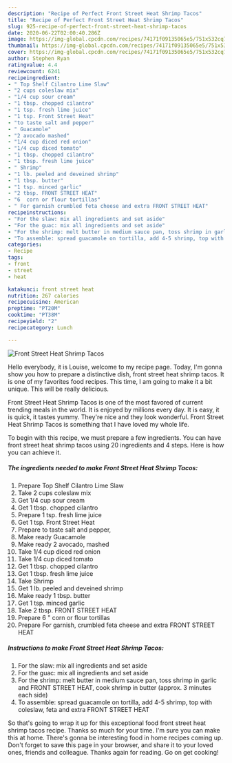 ```yaml
---
description: "Recipe of Perfect Front Street Heat Shrimp Tacos"
title: "Recipe of Perfect Front Street Heat Shrimp Tacos"
slug: 925-recipe-of-perfect-front-street-heat-shrimp-tacos
date: 2020-06-22T02:00:40.286Z
image: https://img-global.cpcdn.com/recipes/74171f09135065e5/751x532cq70/front-street-heat-shrimp-tacos-recipe-main-photo.jpg
thumbnail: https://img-global.cpcdn.com/recipes/74171f09135065e5/751x532cq70/front-street-heat-shrimp-tacos-recipe-main-photo.jpg
cover: https://img-global.cpcdn.com/recipes/74171f09135065e5/751x532cq70/front-street-heat-shrimp-tacos-recipe-main-photo.jpg
author: Stephen Ryan
ratingvalue: 4.4
reviewcount: 6241
recipeingredient:
- " Top Shelf Cilantro Lime Slaw"
- "2 cups coleslaw mix"
- "1/4 cup sour cream"
- "1 tbsp. chopped cilantro"
- "1 tsp. fresh lime juice"
- "1 tsp. Front Street Heat"
- "to taste salt and pepper"
- " Guacamole"
- "2 avocado mashed"
- "1/4 cup diced red onion"
- "1/4 cup diced tomato"
- "1 tbsp. chopped cilantro"
- "1 tbsp. fresh lime juice"
- " Shrimp"
- "1 lb. peeled and deveined shrimp"
- "1 tbsp. butter"
- "1 tsp. minced garlic"
- "2 tbsp. FRONT STREET HEAT"
- "6  corn or flour tortillas"
- " For garnish crumbled feta cheese and extra FRONT STREET HEAT"
recipeinstructions:
- "For the slaw: mix all ingredients and set aside"
- "For the guac: mix all ingredients and set aside"
- "For the shrimp: melt butter in medium sauce pan, toss shrimp in garlic and FRONT STREET HEAT, cook shrimp in butter (approx. 3 minutes each side)"
- "To assemble: spread guacamole on tortilla, add 4-5 shrimp, top with coleslaw, feta and extra FRONT STREET HEAT"
categories:
- Recipe
tags:
- front
- street
- heat

katakunci: front street heat 
nutrition: 267 calories
recipecuisine: American
preptime: "PT20M"
cooktime: "PT38M"
recipeyield: "2"
recipecategory: Lunch

---
```



![Front Street Heat Shrimp Tacos](https://img-global.cpcdn.com/recipes/74171f09135065e5/751x532cq70/front-street-heat-shrimp-tacos-recipe-main-photo.jpg)

Hello everybody, it is Louise, welcome to my recipe page. Today, I'm gonna show you how to prepare a distinctive dish, front street heat shrimp tacos. It is one of my favorites food recipes. This time, I am going to make it a bit unique. This will be really delicious.

Front Street Heat Shrimp Tacos is one of the most favored of current trending meals in the world. It is enjoyed by millions every day. It is easy, it is quick, it tastes yummy. They're nice and they look wonderful. Front Street Heat Shrimp Tacos is something that I have loved my whole life.




To begin with this recipe, we must prepare a few ingredients. You can have front street heat shrimp tacos using 20 ingredients and 4 steps. Here is how you can achieve it.

<!--inarticleads1-->

##### The ingredients needed to make Front Street Heat Shrimp Tacos:

1. Prepare  Top Shelf Cilantro Lime Slaw
1. Take 2 cups coleslaw mix
1. Get 1/4 cup sour cream
1. Get 1 tbsp. chopped cilantro
1. Prepare 1 tsp. fresh lime juice
1. Get 1 tsp. Front Street Heat
1. Prepare to taste salt and pepper,
1. Make ready  Guacamole
1. Make ready 2 avocado, mashed
1. Take 1/4 cup diced red onion
1. Take 1/4 cup diced tomato
1. Get 1 tbsp. chopped cilantro
1. Get 1 tbsp. fresh lime juice
1. Take  Shrimp
1. Get 1 lb. peeled and deveined shrimp
1. Make ready 1 tbsp. butter
1. Get 1 tsp. minced garlic
1. Take 2 tbsp. FRONT STREET HEAT
1. Prepare 6 &#34; corn or flour tortillas
1. Prepare  For garnish, crumbled feta cheese and extra FRONT STREET HEAT




<!--inarticleads2-->

##### Instructions to make Front Street Heat Shrimp Tacos:

1. For the slaw: mix all ingredients and set aside
1. For the guac: mix all ingredients and set aside
1. For the shrimp: melt butter in medium sauce pan, toss shrimp in garlic and FRONT STREET HEAT, cook shrimp in butter (approx. 3 minutes each side)
1. To assemble: spread guacamole on tortilla, add 4-5 shrimp, top with coleslaw, feta and extra FRONT STREET HEAT




So that's going to wrap it up for this exceptional food front street heat shrimp tacos recipe. Thanks so much for your time. I'm sure you can make this at home. There's gonna be interesting food in home recipes coming up. Don't forget to save this page in your browser, and share it to your loved ones, friends and colleague. Thanks again for reading. Go on get cooking!
